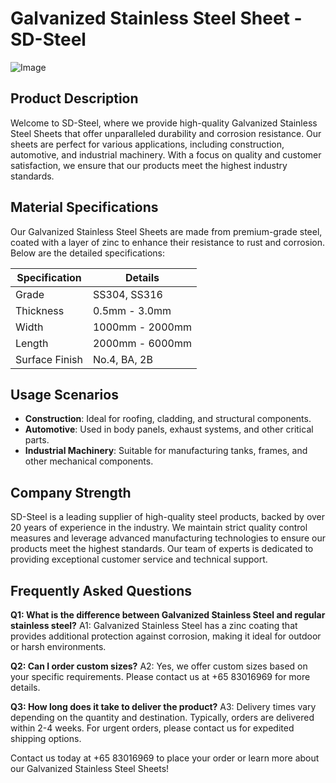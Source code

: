 # Galvanized Stainless Steel Sheet - SD-Steel

![Image](https://github.com/user-attachments/assets/2567258e-e124-4816-932d-1809bd27ef0b)

## Product Description

Welcome to SD-Steel, where we provide high-quality Galvanized Stainless Steel Sheets that offer unparalleled durability and corrosion resistance. Our sheets are perfect for various applications, including construction, automotive, and industrial machinery. With a focus on quality and customer satisfaction, we ensure that our products meet the highest industry standards.

## Material Specifications

Our Galvanized Stainless Steel Sheets are made from premium-grade steel, coated with a layer of zinc to enhance their resistance to rust and corrosion. Below are the detailed specifications:

| Specification | Details |
|---------------|---------|
| Grade         | SS304, SS316 |
| Thickness     | 0.5mm - 3.0mm |
| Width         | 1000mm - 2000mm |
| Length        | 2000mm - 6000mm |
| Surface Finish| No.4, BA, 2B |

## Usage Scenarios

- **Construction**: Ideal for roofing, cladding, and structural components.
- **Automotive**: Used in body panels, exhaust systems, and other critical parts.
- **Industrial Machinery**: Suitable for manufacturing tanks, frames, and other mechanical components.

## Company Strength

SD-Steel is a leading supplier of high-quality steel products, backed by over 20 years of experience in the industry. We maintain strict quality control measures and leverage advanced manufacturing technologies to ensure our products meet the highest standards. Our team of experts is dedicated to providing exceptional customer service and technical support.

## Frequently Asked Questions

**Q1: What is the difference between Galvanized Stainless Steel and regular stainless steel?**
A1: Galvanized Stainless Steel has a zinc coating that provides additional protection against corrosion, making it ideal for outdoor or harsh environments.

**Q2: Can I order custom sizes?**
A2: Yes, we offer custom sizes based on your specific requirements. Please contact us at +65 83016969 for more details.

**Q3: How long does it take to deliver the product?**
A3: Delivery times vary depending on the quantity and destination. Typically, orders are delivered within 2-4 weeks. For urgent orders, please contact us for expedited shipping options.

Contact us today at +65 83016969 to place your order or learn more about our Galvanized Stainless Steel Sheets!